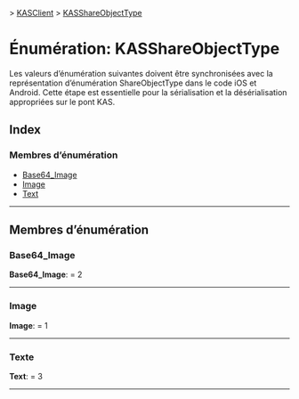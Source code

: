 [](../README.md) > [KASClient](../modules/kasclient.md) > [KASShareObjectType](../enums/kasclient.kasshareobjecttype.md)

# <a name="enumeration-kasshareobjecttype"></a>Énumération: KASShareObjectType

Les valeurs d’énumération suivantes doivent être synchronisées avec la représentation d’énumération ShareObjectType dans le code iOS et Android. Cette étape est essentielle pour la sérialisation et la désérialisation appropriées sur le pont KAS.
## <a name="index"></a>Index

### <a name="enumeration-members"></a>Membres d’énumération

* [Base64_Image](kasclient.kasshareobjecttype.md#base64_image)
* [Image](kasclient.kasshareobjecttype.md#image)
* [Text](kasclient.kasshareobjecttype.md#text)

---

## <a name="enumeration-members"></a>Membres d’énumération

<a id="base64_image"></a>

###  <a name="base64image"></a>Base64_Image

**Base64_Image**: = 2

___
<a id="image"></a>

###  <a name="image"></a>Image

**Image**: = 1

___
<a id="text"></a>

###  <a name="text"></a>Texte

**Text**: = 3

___

